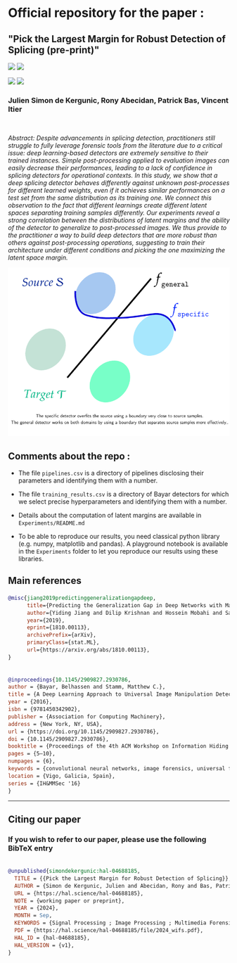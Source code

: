 # Official repository for the paper :

## "Pick the Largest Margin for Robust Detection of Splicing (pre-print)"

![](https://img.shields.io/badge/Official%20-Yes-1E8449.svg) ![](https://img.shields.io/badge/Topic%20-Digital_Image_Forensics-2E86C1.svg) 

[![](https://img.shields.io/badge/Bibtex-0C0C0C?style=for-the-badge)](#CitingUs)   [![](https://img.shields.io/badge/Article-2E86C1?style=for-the-badge)]([https://hal.science/hal-04229257v1/](https://hal.science/hal-04688185)) 
 
### Julien Simon de Kergunic, Rony Abecidan, Patrick Bas, Vincent Itier


<br/>

*Abstract: Despite advancements in splicing detection, practitioners still struggle to fully leverage forensic tools from the literature due to a critical issue: deep learning-based detectors are extremely sensitive to their trained instances. Simple post-processing applied to evaluation images can easily decrease their performances, leading to a lack of confidence in splicing detectors for operational contexts. In this study, we show that a deep splicing detector behaves differently against unknown post-processes for different learned weights, even if it achieves similar performances on a test set from the same distribution as its training one. We connect this observation to the fact that different learnings create different latent spaces separating training samples differently. Our experiments reveal a strong correlation between the distributions of latent margins and the ability of the detector to generalize to post-processed images. We thus provide to the practitioner a way to build deep detectors that are more robust than others against post-processing operations, suggesting to train their architecture under different conditions and picking the one maximizing the latent space margin.*

<p align="center">
  <img src="Assets/illustration.png" />
</p>


## Comments about the repo : 

- The file ```pipelines.csv``` is a directory of pipelines disclosing their parameters and identifying them with a number.

- The file ```training_results.csv``` is a directory of Bayar detectors for which we select precise hyperparameters and identifying them with a number.

- Details about the computation of latent margins are available in ```Experiments/README.md```
  
- To be able to reproduce our results, you need classical python library (e.g. numpy, matplotlib and pandas). A playground notebook is available in the ```Experiments``` folder to let you reproduce our results using these libraries.


## Main references

```BibTeX
@misc{jiang2019predictinggeneralizationgapdeep,
      title={Predicting the Generalization Gap in Deep Networks with Margin Distributions}, 
      author={Yiding Jiang and Dilip Krishnan and Hossein Mobahi and Samy Bengio},
      year={2019},
      eprint={1810.00113},
      archivePrefix={arXiv},
      primaryClass={stat.ML},
      url={https://arxiv.org/abs/1810.00113}, 
}


@inproceedings{10.1145/2909827.2930786,
author = {Bayar, Belhassen and Stamm, Matthew C.},
title = {A Deep Learning Approach to Universal Image Manipulation Detection Using a New Convolutional Layer},
year = {2016},
isbn = {9781450342902},
publisher = {Association for Computing Machinery},
address = {New York, NY, USA},
url = {https://doi.org/10.1145/2909827.2930786},
doi = {10.1145/2909827.2930786},
booktitle = {Proceedings of the 4th ACM Workshop on Information Hiding and Multimedia Security},
pages = {5–10},
numpages = {6},
keywords = {convolutional neural networks, image forensics, universal forgery detection},
location = {Vigo, Galicia, Spain},
series = {IH&MMSec '16}
}

```

---
<a name="CitingUs"></a>
## Citing our paper
### If you wish to refer to our paper,  please use the following BibTeX entry
```BibTeX

@unpublished{simondekergunic:hal-04688185,
  TITLE = {{Pick the Largest Margin for Robust Detection of Splicing}},
  AUTHOR = {Simon de Kergunic, Julien and Abecidan, Rony and Bas, Patrick and Itier, Vincent},
  URL = {https://hal.science/hal-04688185},
  NOTE = {working paper or preprint},
  YEAR = {2024},
  MONTH = Sep,
  KEYWORDS = {Signal Processing ; Image Processing ; Multimedia Forensics ; Digital Forensics ; Digital Image Forensics ; Machine Learning ; Deep Learning},
  PDF = {https://hal.science/hal-04688185/file/2024_wifs.pdf},
  HAL_ID = {hal-04688185},
  HAL_VERSION = {v1},
}

```
